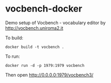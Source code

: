 # vocbench-docker
Demo setup of Vocbench - vocabulary editor by http://vocbench.uniroma2.it

To build:

`docker build -t vocbench .`

To run:

`docker run -d -p 1979:1979 vocbench`

Then open http://0.0.0.0:1979/vocbench3/
